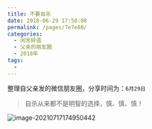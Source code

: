 ```yaml
---
title: 不要自杀
date: 2018-06-29 17:50:08
permalink: /pages/7e7e80/
categories:
  - 闲言碎语
  - 父亲的朋友圈
  - 2018年
tags:
  - 
---
```

整理自父亲发的微信朋友圈，分享时间为：`6月29日`

> 自杀从来都不是明智的选择，慎、慎、慎！

![image-20210717174950442](http://t.eryajf.net/imgs/2021/09/ad0cacb11f27c823.jpg)